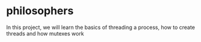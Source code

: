 # philosophers
In this project, we will learn the basics of threading a process, how to create threads and how mutexes work
